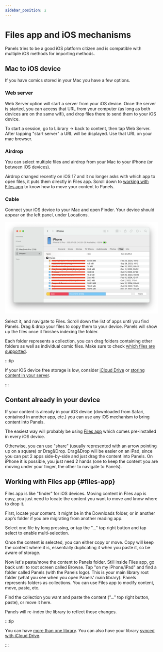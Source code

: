 ```yaml
---
sidebar_position: 2
---
```


# Files app and iOS mechanisms

Panels tries to be a good iOS platform citizen and is compatible with multiple iOS methods for importing methods.

## Mac to iOS device

If you have comics stored in your Mac you have a few options.

### Web server

Web Server option will start a server from your iOS device. Once the server is started, you can access that URL from your computer (as long as both devices are on the same wifi), and drop files there to send them to your iOS device.

To start a session, go to Library -> back to content, then tap Web Server. After tapping "start server" a URL will be displayed. Use that URL on your mac browser.

### Airdrop

You can select multiple files and airdrop from your Mac to your iPhone (or between iOS devices).

Airdrop changed recently on iOS 17 and it no longer asks with which app to open files, it puts them directly in Files app. Scroll down to [working with Files app](#files-app) to know how to move your content to Panels.

### Cable

Connect your iOS device to your Mac and open Finder. Your device should appear on the left panel, under Locations.

![finder app showing panels content](/img/finder-panels-content.png)

Select it, and navigate to Files. Scroll down the list of apps until you find Panels. Drag & drop your files to copy them to your device. Panels will show up the files once it finishes indexing the folder.

Each folder represents a collection, you can drag folders containing other folders as well as individual comic files. Make sure to check [which files are supported](supported-files.md).

:::tip

If your iOS device free storage is low, consider [iCloud Drive](icloud-drive.md) or [storing content in your server](/opds/opds.md).

:::

## Content already in your device

If your content is already in your iOS device (downloaded from Safari, contained in another app, etc.) you can use any iOS mechanism to bring content into Panels.

The easiest way will probably be using [Files app](#files-app) which comes pre-installed in every iOS device.

Otherwise, you can use "share" (usually represented with an arrow pointing up on a square) or Drag&Drop. Drag&Drop will be easier on an iPad, since you can put 2 apps side-by-side and just drag the content into Panels. On iPhone it is possible, you just need 2 hands (one to keep the content you are moving under your finger, the other to navigate to Panels).

## Working with Files app {#files-app}

Files app is like "finder" for iOS devices. Moving content in Files app is easy, you just need to locate the content you want to move and know where to drop it.

First, locate your content. It might be in the Downloads folder, or in another app's folder if you are migrating from another reading app.

Select one file by long pressing, or tap the "..." top right button and tap select to enable multi-selection.

Once the content is selected, you can either copy or move. Copy will keep the content where it is, essentially duplicating it when you paste it, so be aware of storage.

Now let's paste/move the content to Panels folder. Still inside Files app, go back until to root screen called Browse. Tap "on my iPhone/iPad" and find a folder called Panels (with the Panels logo). This is your main library root folder (what you see when you open Panels' main library).
Panels represents folders as collections. You can use Files app to modify content, move, paste, etc.

Find the collection you want and paste the content ("..." top right button, paste), or move it here.

Panels will re-index the library to reflect those changes.

:::tip

You can have [more than one library](../organize-content/multiple-libraries.md). You can also have your library [synced with iCloud Drive](icloud-drive.md).

:::

